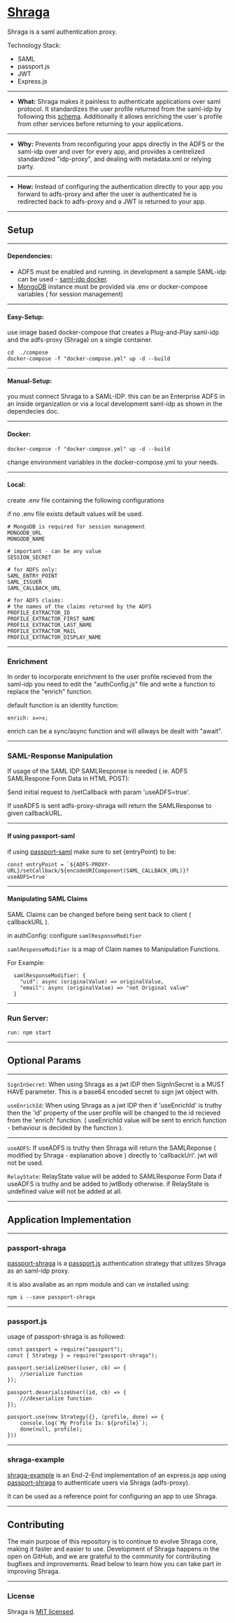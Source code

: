 # [Shraga](https://shragauser.github.io/adfs-proxy-shraga/)

Shraga is a saml authentication proxy.

Technology Stack:
* SAML
* passport.js
* JWT
* Express.js

----

* **What:** Shraga makes it painless to authenticate applications over saml protocol.
It standardizes the user profile returned from the saml-idp by following this [schema](https://tools.ietf.org/html/draft-smarr-vcarddav-portable-contacts-00).
Additionally it allows enriching the user`s profile from other services before returning to your applications.

----

* **Why:** Prevents from reconfiguring your apps directly in the ADFS or the saml-idp over and over for every app, and provides a centrelized standardized "idp-proxy", and dealing with metadata.xml or relying party.

----

* **How:** Instead of configuring the authentication directly to your app you forward to adfs-proxy and after the user is authenticated he is redirected back to adfs-proxy and a JWT is returned to your app.


---

## Setup

----
#### Dependencies:
* ADFS must be enabled and running. in development a sample SAML-idp can be used - [saml-idp docker](https://github.com/kristophjunge/docker-test-saml-idp).
* [MongoDB](https://www.mongodb.com/) instance must be provided via .env or docker-compose variables ( for session management)

----

#### Easy-Setup:
use image based docker-compose that creates a Plug-and-Play saml-idp and the adfs-proxy (Shraga) on a single container. 

```
cd  ./compose
docker-compose -f "docker-compose.yml" up -d --build
```

----

#### Manual-Setup:
you must connect Shraga to a SAML-IDP. this can be an Enterprise ADFS in an inside organization or via a local development saml-idp as shown in the dependecies doc.

----

#### Docker:

 ```
 docker-compose -f "docker-compose.yml" up -d --build
 ```

 change environment variables in the docker-compose.yml to your needs. 

----
#### Local: 
create .env file containing the following configurations

if no .env file exists default values will be used.
```
# MongoDB is required for session management
MONGODB_URL
MONGODB_NAME

# important - can be any value
SESSION_SECRET

# for ADFS only:
SAML_ENTRY_POINT
SAML_ISSUER
SAML_CALLBACK_URL

# for ADFS claims:
# the names of the claims returned by the ADFS
PROFILE_EXTRACTOR_ID
PROFILE_EXTRACTOR_FIRST_NAME
PROFILE_EXTRACTOR_LAST_NAME
PROFILE_EXTRACTOR_MAIL
PROFILE_EXTRACTOR_DISPLAY_NAME
```

----

### Enrichment
In order to incorporate enrichment to the user profile recieved from the saml-idp you need to edit the "authConfig.js" file and write a function to replace the "enrich" function.

default function is an identity function:
```
enrich: x=>x;
```
enrich can be a sync/async function and will allways be dealt with "await". 

----

### SAML-Response Manipulation
If usage of the SAML IDP SAMLResponse is needed ( ie. ADFS SAMLRespone Form Data in HTML POST):


Send initial request to /setCallback with param 'useADFS=true'.

If useADFS is sent adfs-proxy-shraga will return the SAMLResponse to given callbackURL.

----

#### If using passport-saml

if using [passport-saml](https://github.com/bergie/passport-saml) make sure to set {entryPoint} to be: 

```
const entryPoint = `${ADFS-PROXY-URL}/setCallback/${encodeURIComponent(SAML_CALLBACK_URL)}?useADFS=true`
```

----

#### Manipulating SAML Claims

SAML Claims can be changed before being sent back to client ( callbackURL ).

in authConfig: configure ```samlResponseModifier```

```samlResponseModifier``` is a map of Claim names to Manipulation Functions. 

For Example:

```
  samlResponseModifier: {
    "uid": async (originalValue) => originalValue,
    "email": async (originalValue) => "not Original value"
  }
```

----
### Run Server: 
```
run: npm start
```


---

## Optional Params

----

  ```SignInSecret```: When using Shraga as a jwt IDP then SignInSecret is a MUST HAVE parameter. This is a base64 encoded secret to sign jwt object with.

  ```useEnrichId```: When using Shraga as a jwt IDP then if 'useEnrichId' is truthy then the 'id' property of the user profile will be changed to the id recieved from the 'enrich' function. ( useEnrichId value will be sent to enrich function - behaviour is decided by the function ).

----

  ```useADFS```: If useADFS is truthy then Shraga will return the SAMLReponse ( modified by Shraga - explanation above ) directly to 'callbackUrl'. jwt will not be used.

  ```RelayState```: RelayState value will be added to SAMLResponse Form Data if useADFS is truthy and be added to jwtBody otherwise. if RelayState is undefined value will not be added at all.

---

## Application Implementation

----
### passport-shraga

[passport-shraga](https://github.com/ShragaUser/passport-shraga) is a [passport.js](http://www.passportjs.org/) authentication strategy that utilizes Shraga as an saml-idp proxy. 

it is also availabe as an npm module and can ve installed using: 
```
npm i --save passport-shraga
```

----
### passport.js

usage of passport-shraga is as followed:

```
const passport = require("passport");
const { Strategy } = require("passport-shraga");

passport.serializeUser((user, cb) => {
    //serialize function
});

passport.deserializeUser((id, cb) => {
    ///deserialize function
});

passport.use(new Strategy({}, (profile, done) => {
    console.log(`My Profile Is: ${profile}`);
    done(null, profile);
}))
```

----
### shraga-example

[shraga-example](https://github.com/ShragaUser/shraga-example) is an End-2-End implementation of an express.js app using [passport-shraga](https://github.com/ShragaUser/passport-shraga) to authenticate users via Shraga (adfs-proxy). 

It can be used as a reference point for configuring an app to use Shraga.

---

## Contributing

The main purpose of this repository is to continue to evolve Shraga core, making it faster and easier to use. Development of Shraga happens in the open on GitHub, and we are grateful to the community for contributing bugfixes and improvements. Read below to learn how you can take part in improving Shraga.

---

### License

Shraga is [MIT licensed](./LICENSE).